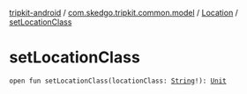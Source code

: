 [tripkit-android](../../index.md) / [com.skedgo.tripkit.common.model](../index.md) / [Location](index.md) / [setLocationClass](./set-location-class.md)

# setLocationClass

`open fun setLocationClass(locationClass: `[`String`](https://kotlinlang.org/api/latest/jvm/stdlib/kotlin/-string/index.html)`!): `[`Unit`](https://kotlinlang.org/api/latest/jvm/stdlib/kotlin/-unit/index.html)